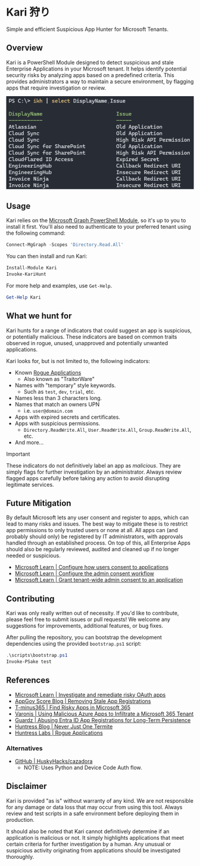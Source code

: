 # Kari 狩り

Simple and efficient Suspicious App Hunter for Microsoft Tenants.

## Overview

Kari is a PowerShell Module designed to detect suspicious and stale Enterprise Applications in your Microsoft tenant. It helps identify potential security risks by analyzing apps based on a predefined criteria. This provides administrators a way to maintain a secure environment, by flagging apps that require investigation or review.

![Output example](.github/images/example.png)

## Usage

Kari relies on the [Microsoft Graph PowerShell Module](https://learn.microsoft.com/en-us/powershell/microsoftgraph/installation), so it's up to you to install it first. You'll also need to authenticate to your preferred tenant using the following command:

```powershell
Connect-MgGraph -Scopes 'Directory.Read.All'
```

You can then install and run Kari:

```powershell
Install-Module Kari
Invoke-KariHunt
```

For more help and examples, use `Get-Help`.

```powershell
Get-Help Kari
```

## What we hunt for

Kari hunts for a range of indicators that could suggest an app is suspicious, or potentially malicious. These indicators are based on common traits observed in rogue, unused, unapproved and potentially unwanted applications.

Kari looks for, but is not limited to, the following indicators:

- Known [Rogue Applications](https://huntresslabs.github.io/rogueapps/)
    - Also known as "TraitorWare"
- Names with "temporary" style keywords.
    - Such as `test`, `dev`, `trial`, etc.
- Names less than 3 characters long.
- Names that match an owners UPN
    - i.e. `user@domain.com`
- Apps with expired secrets and certificates.
- Apps with suspicious permissions.
    - `Directory.ReadWrite.All`, `User.ReadWrite.All`, `Group.ReadWrite.All`, etc.
- And more...

> [!IMPORTANT]
> These indicators do not definitively label an app as _malicious_. They are simply flags for further investigation by an administrator.
> Always review flagged apps carefully before taking any action to avoid disrupting legitimate services.

## Future Mitigation

By default Microsoft lets any user consent and register to apps, which can lead to many risks and issues. The best way to mitigate these is to restrict app permissions to only trusted users or none at all. All apps can (and probably should only) be registered by IT administrators, with approvals handled through an established process. On top of this, all Enterprise Apps should also be regularly reviewed, audited and cleaned up if no longer needed or suspicious.

- [Microsoft Learn | Configure how users consent to applications](https://learn.microsoft.com/en-us/entra/identity/enterprise-apps/configure-user-consent)
- [Microsoft Learn | Configure the admin consent workflow](https://learn.microsoft.com/en-us/entra/identity/enterprise-apps/configure-admin-consent-workflow)
- [Microsoft Learn | Grant tenant-wide admin consent to an application](https://learn.microsoft.com/en-us/entra/identity/enterprise-apps/grant-admin-consent)

## Contributing

Kari was only really written out of necessity. If you'd like to contribute, please feel free to submit issues or pull requests! We welcome any suggestions for improvements, additional features, or bug fixes.

After pulling the repository, you can bootstrap the development dependencies using the provided `bootstrap.ps1` script:

```powershell
.\scripts\bootstrap.ps1
Invoke-PSake test
```

## References

- [Microsoft Learn | Investigate and remediate risky OAuth apps](https://learn.microsoft.com/en-us/defender-cloud-apps/investigate-risky-oauth)
- [AppGov Score Blog | Removing Stale App Registrations](https://www.appgovscore.com/blog/entra-id-app-registration-enterprise-app-cleanup)
- [T-minus365 | Find Risky Apps in Microsoft 365](https://tminus365.com/find-risky-apps-in-microsoft-365/)
- [Varonis | Using Malicious Azure Apps to Infiltrate a Microsoft 365 Tenant](https://www.varonis.com/blog/using-malicious-azure-apps-to-infiltrate-a-microsoft-365-tenant)
- [Guardz | Abusing Entra ID App Registrations for Long-Term Persistence](https://guardz.com/blog/abusing-entra-id-app-registrations-for-long-term-persistence/)
- [Huntress Blog | Never Just One Termite](https://www.huntress.com/blog/never-just-one-termite-6-months-of-researching-oauth-application-attacks)
- [Huntress Labs | Rogue Applications](https://huntresslabs.github.io/rogueapps/)

### Alternatives

- [GitHub | HuskyHacks/cazadora](https://github.com/HuskyHacks/cazadora)
    - NOTE: Uses Python and Device Code Auth flow.

## Disclaimer

Kari is provided "as is" without warranty of any kind. We are not responsible for any damage or data loss that may occur from using this tool. Always review and test scripts in a safe environment before deploying them in production.

It should also be noted that Kari cannot definitively determine if an application is malicious or not. It simply highlights applications that meet certain criteria for further investigation by a human. Any unusual or suspicious activity originating from applications should be investigated thoroughly.
